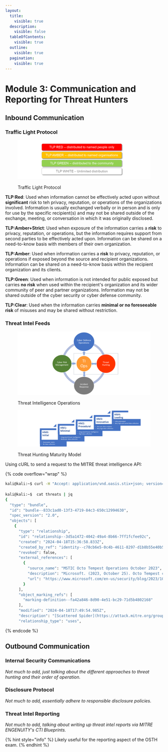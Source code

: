 ```yaml
---
layout:
  title:
    visible: true
  description:
    visible: false
  tableOfContents:
    visible: true
  outline:
    visible: true
  pagination:
    visible: true
---
```


# Module 3: Communication and Reporting for Threat Hunters

## Inbound Communication

### Traffic Light Protocol

<figure><img src="../../../.gitbook/assets/image (3).png" alt=""><figcaption><p>Traffic Light Protocol</p></figcaption></figure>

**TLP:Red**: Used when information cannot be effectively acted upon without **significant** risk to teh privacy, reputation, or operations of the organizations involved. Information is usually exchanged verbally or in person and is only for use by the specific recipient(s) and may not be shared outside of the exchange, meeting, or conversation in which it was originally disclosed.

**TLP:Amber+Strict**: Used when exposure of the information carries a **risk** to privacy, reputation, or operations, but the information requires support from second parties to be effectively acted upon. Information can be shared on a need-to-know basis with members of their own organization.

**TLP:Amber**: Used when information carries a **risk** to privacy, reputation, or operations if exposed beyond the source and recipient organizations. Information can be shared on a need-to-know basis within the recipient organization and its clients.

**TLP:Green**: Used when information is not intended for public exposed but carries **no risk** when used within the recipient's organization and its wider community of peer and partner organizations. Information may not be shared outside of the cyber security or cyber defense community.

**TLP:Clear**: Used when the information carries **minimal or no foreseeable risk** of misuses and may be shared without restriction.&#x20;

### Threat Intel Feeds

<figure><img src="../../../.gitbook/assets/image (4).png" alt=""><figcaption><p>Threat Intelligence Operations</p></figcaption></figure>

<figure><img src="../../../.gitbook/assets/image (5).png" alt=""><figcaption><p>Threat Hunting Maturity Model</p></figcaption></figure>

Using cURL to send a request to the MITRE threat intelligence API:

{% code overflow="wrap" %}
```bash
kali@kali:~$ curl -H "Accept: application/vnd.oasis.stix+json; version=2.0"  https://cti-taxii.mitre.org/stix/collections/2f669986-b40b-4423-b720-4396ca6a462b/objects/  > threats

kali@kali:~$  cat threats | jq 
{
  "type": "bundle",
  "id": "bundle--833c1ad0-13f3-4719-84c3-650c12994630",
  "spec_version": "2.0",
  "objects": [
    {
      "type": "relationship",
      "id": "relationship--3d5a1472-4042-49a4-8b66-7ff1fcfee92c",
      "created": "2024-04-18T15:36:58.833Z",
      "created_by_ref": "identity--c78cb6e5-0c4b-4611-8297-d1b8b55e40b5",
      "revoked": false,
      "external_references": [
        {
          "source_name": "MSTIC Octo Tempest Operations October 2023",
          "description": "Microsoft. (2023, October 25). Octo Tempest crosses boundaries to facilitate extortion, encryption, and destruction. Retrieved March 18, 2024.",
          "url": "https://www.microsoft.com/en-us/security/blog/2023/10/25/octo-tempest-crosses-boundaries-to-facilitate-extortion-encryption-and-destruction/"
        }
      ],
      "object_marking_refs": [
        "marking-definition--fa42a846-8d90-4e51-bc29-71d5b4802168"
      ],
      "modified": "2024-04-18T17:49:54.985Z",
      "description": "[Scattered Spider](https://attack.mitre.org/groups/G1015) has sent SMS phishing messages to employee phone numbers with a link to a site configured with a fake credential harvesting login portal.(Citation: MSTIC Octo Tempest Operations October 2023)",
      "relationship_type": "uses",
```
{% endcode %}

## Outbound Communication

### Internal Security Communications

_Not much to add, just talking about the different approaches to threat hunting and their order of operation._

### Disclosure Protocol

_Not much to add, essentially adhere to responsible disclosure policies._

### Threat Intel Reporting

_Not much to add, talking about writing up threat intel reports via MITRE ENGENUITY's CTI Blueprints._&#x20;

{% hint style="info" %}
Likely useful for the reporting aspect of the OSTH exam.
{% endhint %}

